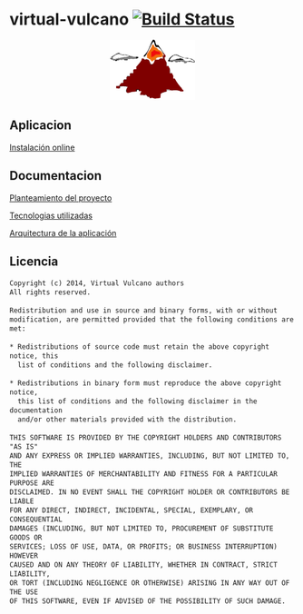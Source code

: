 
virtual-vulcano [![Build Status](https://travis-ci.org/ernestoalejo/virtual-vulcano.svg?branch=master)](https://travis-ci.org/ernestoalejo/virtual-vulcano)
===============

<p align="center"><img src="https://github.com/ernestoalejo/virtual-vulcano/blob/master/LOGO.png"></p>

Aplicacion
----------

[Instalación online](http://virtual-vulcano.appspot.com/)


Documentacion
-------------

[Planteamiento del proyecto](docs/planteamiento.md)

[Tecnologias utilizadas](docs/tecnologias.md)

[Arquitectura de la aplicación](docs/arquitectura.md)


Licencia
-------------

```
Copyright (c) 2014, Virtual Vulcano authors
All rights reserved.

Redistribution and use in source and binary forms, with or without
modification, are permitted provided that the following conditions are met:

* Redistributions of source code must retain the above copyright notice, this
  list of conditions and the following disclaimer.

* Redistributions in binary form must reproduce the above copyright notice,
  this list of conditions and the following disclaimer in the documentation
  and/or other materials provided with the distribution.

THIS SOFTWARE IS PROVIDED BY THE COPYRIGHT HOLDERS AND CONTRIBUTORS "AS IS"
AND ANY EXPRESS OR IMPLIED WARRANTIES, INCLUDING, BUT NOT LIMITED TO, THE
IMPLIED WARRANTIES OF MERCHANTABILITY AND FITNESS FOR A PARTICULAR PURPOSE ARE
DISCLAIMED. IN NO EVENT SHALL THE COPYRIGHT HOLDER OR CONTRIBUTORS BE LIABLE
FOR ANY DIRECT, INDIRECT, INCIDENTAL, SPECIAL, EXEMPLARY, OR CONSEQUENTIAL
DAMAGES (INCLUDING, BUT NOT LIMITED TO, PROCUREMENT OF SUBSTITUTE GOODS OR
SERVICES; LOSS OF USE, DATA, OR PROFITS; OR BUSINESS INTERRUPTION) HOWEVER
CAUSED AND ON ANY THEORY OF LIABILITY, WHETHER IN CONTRACT, STRICT LIABILITY,
OR TORT (INCLUDING NEGLIGENCE OR OTHERWISE) ARISING IN ANY WAY OUT OF THE USE
OF THIS SOFTWARE, EVEN IF ADVISED OF THE POSSIBILITY OF SUCH DAMAGE.
```
